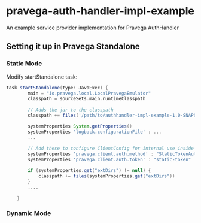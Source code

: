 # pravega-auth-handler-impl-example

An example service provider implementation for Pravega AuthHandler

## Setting it up in Pravega Standalone 

### Static Mode

Modify startStandalone task: 

```gradle
task startStandalone(type: JavaExec) {
        main = "io.pravega.local.LocalPravegaEmulator"
        classpath = sourceSets.main.runtimeClasspath
        
        // Adds the jar to the classpath
        classpath += files('/path/to/authhandler-impl-example-1.0-SNAPSHOT.jar')

        systemProperties System.getProperties()
        systemProperties 'logback.configurationFile' : ...
        ...
        
        // Add these to configure ClientConfig for internal use inside the cluster
        systemProperties 'pravega.client.auth.method' : "StaticTokenAuthHandler"
        systemProperties 'pravega.client.auth.token' : "static-token"

        if (systemProperties.get("extDirs") != null) {
            classpath += files(systemProperties.get("extDirs"))
        }
        ....

    }

```

### Dynamic Mode



